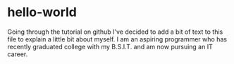 # hello-world
Going through the tutorial on github
I've decided to add a bit of text to this file to explain a little bit about myself.  I am an aspiring programmer who has recently graduated college with my B.S.I.T. and am now pursuing an IT career.
